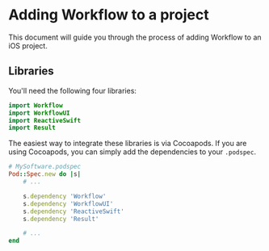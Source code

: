 # Adding Workflow to a project

This document will guide you through the process of adding Workflow to an iOS project.

## Libraries

You'll need the following four libraries:

```swift
import Workflow
import WorkflowUI
import ReactiveSwift
import Result
```

The easiest way to integrate these libraries is via Cocoapods. If you are using Cocoapods, you can
simply add the dependencies to your `.podspec`.

```ruby
# MySoftware.podspec
Pod::Spec.new do |s|
    # ...

    s.dependency 'Workflow'
    s.dependency 'WorkflowUI'
    s.dependency 'ReactiveSwift'
    s.dependency 'Result'

    # ...
end
```
